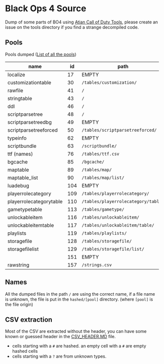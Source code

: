 # Black Ops 4 Source

Dump of some parts of BO4 using [Atian Call of Duty Tools](https://github.com/ate47/atian-cod-tools), please create an issue on the tools directory if you find a strange decompiled code.

## Pools

Pools dumped ([List of all the pools](https://github.com/ate47/t8-atian-menu/blob/master/docs/notes/xassetpools.csv))

| name                    | id  |        path                         |
|-------------------------|-----|-------------------------------------|
| localize                | 17  | EMPTY                               |
| customizationtable      | 30  | `/tables/customization/`            |
| rawfile                 | 41  | `/`                                 |
| stringtable             | 43  | `/`                                 |
| ddl                     | 46  | `/`                                 |
| scriptparsetree         | 48  | `/`                                 |
| scriptparsetreedbg      | 49  | EMPTY                               |
| scriptparsetreeforced   | 50  | `/tables/scriptparsetreeforced/`    |
| typeinfo                | 62  | EMPTY                               |
| scriptbundle            | 63  | `/scriptbundle/`                    |
| ttf (names)             | 76  | `/tables/ttf.csv`                   |
| bgcache                 | 85  | `/bgcache/`                         |
| maptable                | 89  | `/tables/map/`                      |
| maptable_list           | 90  | `/tables/map/list/`                 |
| luadebug                | 104 | EMPTY                               |
| playerrolecategory      | 109 | `/tables/playerrolecategory/`       |
| playerrolecategorytable | 110 | `/tables/playerrolecategory/table/` |
| gametypetable           | 113 | `/tables/gametype/`                 |
| unlockableitem          | 116 | `/tables/unlockableitem/`           |
| unlockableitemtable     | 117 | `/tables/unlockableitem/table/`     |
| playlists               | 119 | `/tables/playlists/`                |
| storagefile             | 128 | `/tables/storagefile/`              |
| storagefilelist         | 129 | `/tables/storagefile/list/`         |
| <unused>                | 151 | EMPTY                               |
| rawstring               | 157 | `/strings.csv`                      |

## Names

All the dumped files in the path `/` are using the correct name, if a file name is unknown, the file is put in the `hashed/[pool]` directory. (where `[pool]` is the file origin)

## CSV extraction

Most of the CSV are extracted without the header, you can have some known or guessed header in the [CSV_HEADER.MD](CSV_HEADER.MD) file.

- cells starting with a `#` are hashed. an empty cell with a `#` are empty hashed cells
- cells starting with a `?` are from unknown types.
